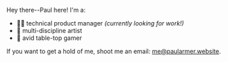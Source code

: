 Hey there--Paul here! I'm a:
- :man_technologist: technical product manager *(currently looking for work!)*
- :art: multi-discipline artist
- :game_die: avid table-top gamer

If you want to get a hold of me, shoot me an email: [me@paularmer.website](mailto:me@paularmer.website).